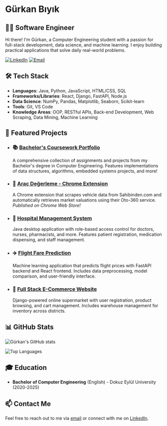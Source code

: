 # Gürkan Bıyık

## 👨‍💻 Software Engineer

Hi there! I'm Gürkan, a Computer Engineering student with a passion for full-stack development, data science, and machine learning. I enjoy building practical applications that solve daily real-world problems.

[![LinkedIn](https://img.shields.io/badge/LinkedIn-0077B5?style=for-the-badge&logo=linkedin&logoColor=white)](https://linkedin.com/in/grkanbyk)
[![Email](https://img.shields.io/badge/Email-D14836?style=for-the-badge&logo=gmail&logoColor=white)](mailto:gurkan.biyik@outlook.com)

## 🛠️ Tech Stack

- **Languages**: Java, Python, JavaScript, HTML/CSS, SQL
- **Frameworks/Libraries**: React, Django, FastAPI, Node.js
- **Data Science**: NumPy, Pandas, Matplotlib, Seaborn, Scikit-learn
- **Tools**: Git, VS Code
- **Knowledge Areas**: OOP, RESTful APIs, Back-end Development, Web Scraping, Data Mining, Machine Learning

## 🚀 Featured Projects

- ### 📚 [Bachelor's Coursework Portfolio](https://github.com/grknbyk/deu_ceng)
  A comprehensive collection of assignments and projects from my Bachelor's degree in Computer Engineering. Features implementations of data structures, algorithms, embedded systems projects, and more!

- ### 🚗 [Araç Değerleme - Chrome Extension](https://chromewebstore.google.com/detail/araç-değerleme/npmhckccdpclpphhkaladpcmbmglkaoh)
  A Chrome extension that scrapes vehicle data from Sahibinden.com and automatically retrieves market valuations using their Oto-360 service. *Published on Chrome Web Store!*

- ### 🏥 [Hospital Management System](https://github.com/grknbyk/hospital_management_system)
  Java desktop application with role-based access control for doctors, nurses, pharmacists, and more. Features patient registration, medication dispensing, and staff management.

- ### ✈️ [Flight Fare Prediction](https://github.com/grknbyk/flight-booking)
  Machine learning application that predicts flight prices with FastAPI backend and React frontend. Includes data preprocessing, model comparison, and user-friendly interface.

- ### 🛒 [Full Stack E-Commerce Website](https://github.com/abdulkadiroksuz/Supermarket_Web_App)
  Django-powered online supermarket with user registration, product browsing, and cart management. Includes warehouse management for inventory across districts.


## 📊 GitHub Stats

![Gürkan's GitHub stats](https://github-readme-stats.vercel.app/api?username=grknbyk&show_icons=true&theme=radical)

![Top Languages](https://github-readme-stats.vercel.app/api/top-langs/?username=grknbyk&layout=compact&theme=radical)

## 🎓 Education

- **Bachelor of Computer Engineering** (English) - Dokuz Eylül University (2020-2025)

## 📫 Contact Me

Feel free to reach out to me via [email](mailto:gurkan.biyik@outlook.com) or connect with me on [LinkedIn](https://linkedin.com/in/grkanbyk).
